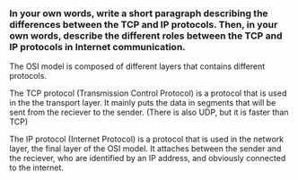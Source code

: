 ### In your own words, write a short paragraph describing the differences between the TCP and IP protocols. Then, in your own words, describe the different roles between the TCP and IP protocols in Internet communication.

The OSI model is composed of different layers that contains different protocols.


The TCP protocol (Transmission Control Protocol) is a protocol that is used in the the transport layer. It mainly puts the data in segments that will be sent from the reciever to the sender. (There is also UDP, but it is faster than TCP)


The IP protocol (Internet Protocol) is a protocol that is used in the network layer, the final layer of the OSI model. It attaches between the sender and the reciever, who are identified by an IP address, and obviously connected to the internet.
